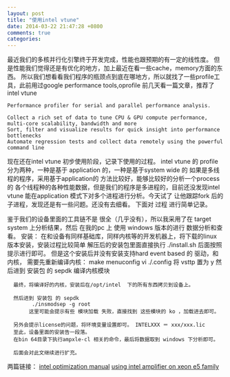 ```yaml
---
layout: post
title: "使用intel vtune"
date: 2014-03-22 21:47:28 +0800
comments: true
categories: 
---
```

   最近我们的多核并行化引擎终于开发完成，性能也跟预期的有一定的线性度。
   但是性能我们觉得还是有优化的地方，加上最近在看一些cache，memory方面的东西。
   所以我们想看看我们程序的瓶颈点到底在哪地方，所以就找了一些profile工具，此前用过google 
   performance tools,oprofile 前几天看一篇文章，推荐了intel vtune 
   
    Performance profiler for serial and parallel performance analysis.

	Collect a rich set of data to tune CPU & GPU compute performance, multi-core scalability, bandwidth and more
	Sort, filter and visualize results for quick insight into performance bottlenecks
	Automate regression tests and collect data remotely using the powerful command line
   现在还在intel vtune 初步使用阶段，记录下使用的过程。
   intel vtune 的 profile 分为两种，一种是基于 application 的，一种是基于system wide 的 
   如果是多线程的程序，采用基于application的 方法比较好，能够比较好的分析一个process的
   各个线程种的各种性能数据，但是我们的程序是多进程的，目前还没发现intel vtune 能在application
   模式下对多个进程进行分析。今天试了 让他跟踪fork 后的子进程，发现还是有一些问题。还没有去细看。
   下面对 过程 进行简单记录。

   鉴于我们的设备里面的工具链不是 很全（几乎没有），所以我采用了在 target system 上分析结果，然后
   在我的pc 上 使用 windows 版本的进行 数据分析和查看。
   安装：
       在和设备有同样基础库，同样内核等的开发机器上，将下载的linux 版本安装，安装过程比较简单
	   解压后的安装包里面直接执行 ./install.sh 
	   后面按照提示进行即可。
	   但是这个安装后并没有安装支持hard event based 的 驱动，和内核，
	   需要先重新编译内核：
	      make menuconfig
		  vi ./.config  将 vsttp 置为 y 
      然后进到 安装包 的 sepdk 
	    编译内核模块
       
      最终，将编译好的内核，安装后在/opt/intel  下的所有东西拷贝到设备上。

      然后进到 安装包 的 sepdk 
	        ./insmodsep -g root 
		   这里可能会提示有些 模块加载 失败，直接找到 这些模块的 ko ，加载进去即可。

      另外会提示license的问题，将环境变量设置即可。 INTELXXX ＝ xxx/xxx.lic
      至此，设备里面的安装告一段落。
	  在bin 64目录下执行ampxle-cl 相关的命令，最后将数据取到 windows 下分析即可。

	  后面会对此文继续进行扩充。 
   两篇链接：
   [intel optimization manual](http://www.intel.com/content/dam/www/public/us/en/documents/manuals/64-ia-32-architectures-optimization-manual.pdf)
   [using intel amplifier on xeon e5 family](http://software.intel.com/sites/default/files/article/380498/using-intel-vtune-amplifier-xe-on-xeon-e5-family-1.0.pdf)




